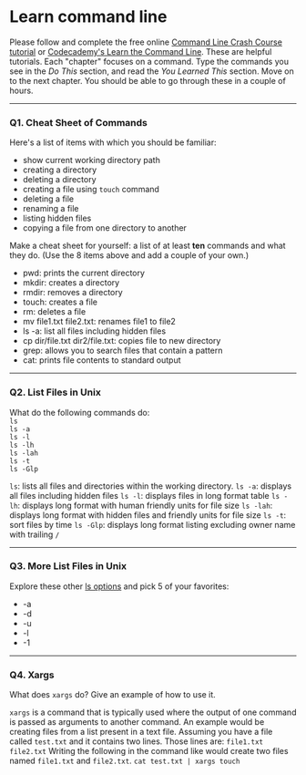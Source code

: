 # Learn command line

Please follow and complete the free online [Command Line Crash Course
tutorial](https://web.archive.org/web/20160708171659/http://cli.learncodethehardway.org/book/) or [Codecademy's Learn the Command Line](https://www.codecademy.com/learn/learn-the-command-line). These are helpful tutorials. Each "chapter" focuses on a command. Type the commands you see in the _Do This_ section, and read the _You Learned This_ section. Move on to the next chapter. You should be able to go through these in a couple of hours.

---

### Q1.  Cheat Sheet of Commands  

Here's a list of items with which you should be familiar:  
* show current working directory path
* creating a directory
* deleting a directory
* creating a file using `touch` command
* deleting a file
* renaming a file
* listing hidden files
* copying a file from one directory to another

Make a cheat sheet for yourself: a list of at least **ten** commands and what they do.  (Use the 8 items above and add a couple of your own.)  

* pwd: prints the current directory
* mkdir: creates a directory
* rmdir: removes a directory 
* touch: creates a file
* rm: deletes a file
* mv file1.txt file2.txt: renames file1 to file2
* ls -a: list all files including hidden files
* cp dir/file.txt dir2/file.txt: copies file to new directory
* grep: allows you to search files that contain a pattern
* cat: prints file contents to standard output

---

### Q2.  List Files in Unix   

What do the following commands do:  
`ls`  
`ls -a`  
`ls -l`  
`ls -lh`  
`ls -lah`  
`ls -t`  
`ls -Glp`  

`ls`: lists all files and directories within the working directory.
`ls -a`: displays all files including hidden files
`ls -l`: displays files in long format table
`ls -lh`: displays long format with human friendly units for file size
`ls -lah`: displays long format with hidden files and friendly units for file size 
`ls -t`: sort files by time
`ls -Glp`: displays long format listing excluding owner name with trailing `/`

---

### Q3.  More List Files in Unix  

Explore these other [ls options](http://www.techonthenet.com/unix/basic/ls.php) and pick 5 of your favorites:

* -a
* -d
* -u
* -l
* -1

---

### Q4.  Xargs   

What does `xargs` do? Give an example of how to use it.

`xargs` is a command that is typically used where the output of one command is passed as arguments to another command. An example would be creating files from a list present in a text file. Assuming you have a file called `test.txt` and it contains two lines. Those lines are:
`file1.txt`
`file2.txt`
Writing the following in the command like would create two files named `file1.txt` and `file2.txt`.
`cat test.txt | xargs touch`

 


